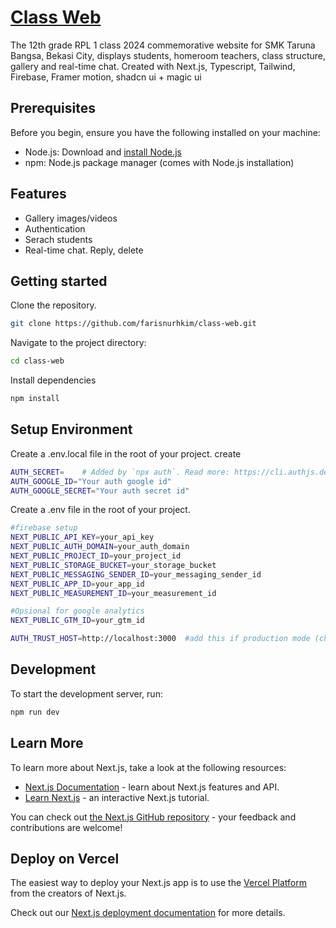 # [Class Web](https://tb-xiirpl1-24.vercel.app/)

The 12th grade RPL 1 class 2024 commemorative website for SMK Taruna Bangsa, Bekasi City, displays students, homeroom teachers, class structure, gallery and real-time chat. Created with Next.js, Typescript, Tailwind, Firebase, Framer motion, shadcn ui + magic ui

## Prerequisites

Before you begin, ensure you have the following installed on your machine:

- Node.js: Download and [install Node.js](https://nodejs.org)
- npm: Node.js package manager (comes with Node.js installation)

## Features

- Gallery images/videos
- Authentication
- Serach students
- Real-time chat. Reply, delete

## Getting started

Clone the repository.

```sh
git clone https://github.com/farisnurhkim/class-web.git
```

Navigate to the project directory:

```sh
cd class-web
```

Install dependencies

```sh
npm install
```

## Setup Environment

Create a .env.local file in the root of your project.
create

```sh
AUTH_SECRET=	# Added by `npx auth`. Read more: https://cli.authjs.dev
AUTH_GOOGLE_ID="Your auth google id"
AUTH_GOOGLE_SECRET="Your auth secret id"
```

Create a .env file in the root of your project.

```sh
#firebase setup
NEXT_PUBLIC_API_KEY=your_api_key
NEXT_PUBLIC_AUTH_DOMAIN=your_auth_domain
NEXT_PUBLIC_PROJECT_ID=your_project_id
NEXT_PUBLIC_STORAGE_BUCKET=your_storage_bucket
NEXT_PUBLIC_MESSAGING_SENDER_ID=your_messaging_sender_id
NEXT_PUBLIC_APP_ID=your_app_id
NEXT_PUBLIC_MEASUREMENT_ID=your_measurement_id

#Opsional for google analytics
NEXT_PUBLIC_GTM_ID=your_gtm_id

AUTH_TRUST_HOST=http://localhost:3000  #add this if production mode (change it to your domain)
```

## Development

To start the development server, run:

```sh
npm run dev
```

## Learn More

To learn more about Next.js, take a look at the following resources:

- [Next.js Documentation](https://nextjs.org/docs) - learn about Next.js features and API.
- [Learn Next.js](https://nextjs.org/learn) - an interactive Next.js tutorial.

You can check out [the Next.js GitHub repository](https://github.com/vercel/next.js) - your feedback and contributions are welcome!

## Deploy on Vercel

The easiest way to deploy your Next.js app is to use the [Vercel Platform](https://vercel.com/new?utm_medium=default-template&filter=next.js&utm_source=create-next-app&utm_campaign=create-next-app-readme) from the creators of Next.js.

Check out our [Next.js deployment documentation](https://nextjs.org/docs/app/building-your-application/deploying) for more details.
